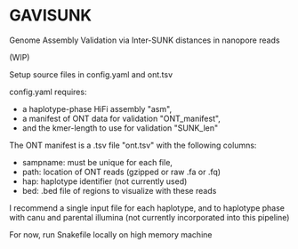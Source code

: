 # GAVISUNK
Genome Assembly Validation via Inter-SUNK distances in nanopore reads

(WIP)

Setup source files in config.yaml and ont.tsv

config.yaml requires:
- a haplotype-phase HiFi assembly "asm",
- a manifest of ONT data for validation "ONT_manifest",
- and the kmer-length to use for validation "SUNK_len"

The ONT manifest is a .tsv file "ont.tsv" with the following columns:
- sampname: must be unique for each file,
- path: location of ONT reads (gzipped or raw .fa or .fq)
- hap: haplotype identifier (not currently used)
- bed: .bed file of regions to visualize with these reads

I recommend a single input file for each haplotype, and to haplotype phase with canu and parental illumina (not currently incorporated into this pipeline)

For now, run Snakefile locally on high memory machine
